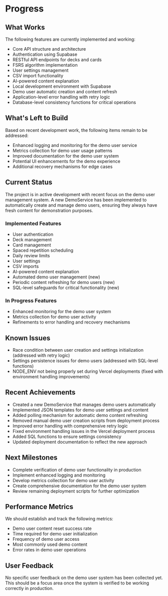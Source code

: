 # Progress

## What Works
The following features are currently implemented and working:

- Core API structure and architecture
- Authentication using Supabase
- RESTful API endpoints for decks and cards
- FSRS algorithm implementation
- User settings management
- CSV import functionality
- AI-powered content explanation
- Local development environment with Supabase
- Demo user automatic creation and content refresh
- Application-level error handling with retry logic
- Database-level consistency functions for critical operations

## What's Left to Build
Based on recent development work, the following items remain to be addressed:

- Enhanced logging and monitoring for the demo user service
- Metrics collection for demo user usage patterns
- Improved documentation for the demo user system
- Potential UI enhancements for the demo experience
- Additional recovery mechanisms for edge cases

## Current Status
The project is in active development with recent focus on the demo user management system. A new DemoService has been implemented to automatically create and manage demo users, ensuring they always have fresh content for demonstration purposes.

### Implemented Features
- User authentication
- Deck management
- Card management
- Spaced repetition scheduling
- Daily review limits
- User settings
- CSV imports
- AI-powered content explanation
- Automated demo user management (new)
- Periodic content refreshing for demo users (new)
- SQL-level safeguards for critical functionality (new)

### In Progress Features
- Enhanced monitoring for the demo user system
- Metrics collection for demo user activity
- Refinements to error handling and recovery mechanisms

## Known Issues
- Race condition between user creation and settings initialization (addressed with retry logic)
- Settings persistence issues for demo users (addressed with SQL-level functions)
- NODE_ENV not being properly set during Vercel deployments (fixed with environment handling improvements)

## Recent Achievements
- Created a new DemoService that manages demo users automatically
- Implemented JSON templates for demo user settings and content
- Added polling mechanism for automatic demo content refreshing
- Removed manual demo user creation scripts from deployment process
- Improved error handling with comprehensive retry logic
- Fixed environment handling issues in the Vercel deployment process
- Added SQL functions to ensure settings consistency
- Updated deployment documentation to reflect the new approach

## Next Milestones
- Complete verification of demo user functionality in production
- Implement enhanced logging and monitoring
- Develop metrics collection for demo user activity
- Create comprehensive documentation for the demo user system
- Review remaining deployment scripts for further optimization

## Performance Metrics
We should establish and track the following metrics:
- Demo user content reset success rate
- Time required for demo user initialization
- Frequency of demo user access
- Most commonly used demo content
- Error rates in demo user operations

## User Feedback
No specific user feedback on the demo user system has been collected yet. This should be a focus area once the system is verified to be working correctly in production. 